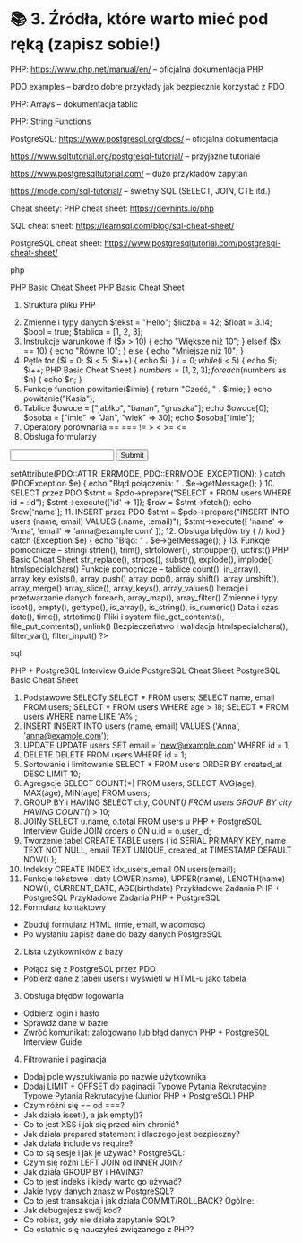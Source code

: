 # 📚 3. Źródła, które warto mieć pod ręką (zapisz sobie!)
PHP:
https://www.php.net/manual/en/ – oficjalna dokumentacja PHP

PDO examples – bardzo dobre przykłady jak bezpiecznie korzystać z PDO

PHP: Arrays – dokumentacja tablic

PHP: String Functions

PostgreSQL:
https://www.postgresql.org/docs/ – oficjalna dokumentacja

https://www.sqltutorial.org/postgresql-tutorial/ – przyjazne tutoriale

https://www.postgresqltutorial.com/ – dużo przykładów zapytań

https://mode.com/sql-tutorial/ – świetny SQL (SELECT, JOIN, CTE itd.)

Cheat sheety:
PHP cheat sheet: https://devhints.io/php

SQL cheat sheet: https://learnsql.com/blog/sql-cheat-sheet/

PostgreSQL cheat sheet: https://www.postgresqltutorial.com/postgresql-cheat-sheet/


php 

PHP Basic Cheat Sheet
PHP Basic Cheat Sheet
1. Struktura pliku PHP
<?php

?>
2. Zmienne i typy danych
$tekst = "Hello";
$liczba = 42;
$float = 3.14;
$bool = true;
$tablica = [1, 2, 3];
3. Instrukcje warunkowe
if ($x > 10) {
 echo "Większe niż 10";
} elseif ($x == 10) {
 echo "Równe 10";
} else {
 echo "Mniejsze niż 10";
}
4. Pętle
for ($i = 0; $i < 5; $i++) {
 echo $i;
}
$i = 0;
while ($i < 5) {
 echo $i;
 $i++;
PHP Basic Cheat Sheet
}
$numbers = [1, 2, 3];
foreach ($numbers as $n) {
 echo $n;
}
5. Funkcje
function powitanie($imie) {
 return "Cześć, " . $imie;
}
echo powitanie("Kasia");
6. Tablice
$owoce = ["jabłko", "banan", "gruszka"];
echo $owoce[0];
$osoba = ["imie" => "Jan", "wiek" => 30];
echo $osoba["imie"];
7. Operatory porównania
== === != > < >= <=
8. Obsługa formularzy
<form method="POST">
 <input type="text" name="imie">
 <input type="submit">
</form>
<?php
if ($_SERVER["REQUEST_METHOD"] == "POST") {
 $imie = $_POST["imie"];
 echo "Cześć, " . htmlspecialchars($imie);
}
PHP Basic Cheat Sheet
9. PDO – Połączenie z PostgreSQL
try {
 $pdo = new PDO("pgsql:host=localhost;dbname=testdb", "user", "pass");
 $pdo->setAttribute(PDO::ATTR_ERRMODE, PDO::ERRMODE_EXCEPTION);
} catch (PDOException $e) {
 echo "Błąd połączenia: " . $e->getMessage();
}
10. SELECT przez PDO
$stmt = $pdo->prepare("SELECT * FROM users WHERE id = :id");
$stmt->execute(['id' => 1]);
$row = $stmt->fetch();
echo $row['name'];
11. INSERT przez PDO
$stmt = $pdo->prepare("INSERT INTO users (name, email) VALUES (:name, :email)");
$stmt->execute([
 'name' => 'Anna',
 'email' => 'anna@example.com'
]);
12. Obsługa błędów
try {
 // kod
} catch (Exception $e) {
 echo "Błąd: " . $e->getMessage();
}
13. Funkcje pomocnicze – stringi
strlen(), trim(), strtolower(), strtoupper(), ucfirst()
PHP Basic Cheat Sheet
str_replace(), strpos(), substr(), explode(), implode()
htmlspecialchars()
Funkcje pomocnicze – tablice
count(), in_array(), array_key_exists(), array_push()
array_pop(), array_shift(), array_unshift(), array_merge()
array_slice(), array_keys(), array_values()
Iteracje i przetwarzanie danych
foreach, array_map(), array_filter()
Zmienne i typy
isset(), empty(), gettype(), is_array(), is_string(), is_numeric()
Data i czas
date(), time(), strtotime()
Pliki i system
file_get_contents(), file_put_contents(), unlink()
Bezpieczeństwo i walidacja
htmlspecialchars(), filter_var(), filter_input()
?>


sql 

PHP + PostgreSQL Interview Guide
PostgreSQL Cheat Sheet
PostgreSQL Basic Cheat Sheet
1. Podstawowe SELECTy
SELECT * FROM users;
SELECT name, email FROM users;
SELECT * FROM users WHERE age > 18;
SELECT * FROM users WHERE name LIKE 'A%';
2. INSERT
INSERT INTO users (name, email) VALUES ('Anna', 'anna@example.com');
3. UPDATE
UPDATE users SET email = 'new@example.com' WHERE id = 1;
4. DELETE
DELETE FROM users WHERE id = 1;
5. Sortowanie i limitowanie
SELECT * FROM users ORDER BY created_at DESC LIMIT 10;
6. Agregacje
SELECT COUNT(*) FROM users;
SELECT AVG(age), MAX(age), MIN(age) FROM users;
7. GROUP BY i HAVING
SELECT city, COUNT(*) FROM users GROUP BY city HAVING COUNT(*) > 10;
8. JOINy
SELECT u.name, o.total
FROM users u
PHP + PostgreSQL Interview Guide
JOIN orders o ON u.id = o.user_id;
9. Tworzenie tabel
CREATE TABLE users (
 id SERIAL PRIMARY KEY,
 name TEXT NOT NULL,
 email TEXT UNIQUE,
 created_at TIMESTAMP DEFAULT NOW()
);
10. Indeksy
CREATE INDEX idx_users_email ON users(email);
11. Funkcje tekstowe i daty
LOWER(name), UPPER(name), LENGTH(name)
NOW(), CURRENT_DATE, AGE(birthdate)
Przykładowe Zadania PHP + PostgreSQL
Przykładowe Zadania PHP + PostgreSQL
1. Formularz kontaktowy
- Zbuduj formularz HTML (imie, email, wiadomosc)
- Po wysłaniu zapisz dane do bazy danych PostgreSQL
2. Lista użytkowników z bazy
- Połącz się z PostgreSQL przez PDO
- Pobierz dane z tabeli users i wyświetl w HTML-u jako tabela
3. Obsługa błędów logowania
- Odbierz login i hasło
- Sprawdź dane w bazie
- Zwróć komunikat: zalogowano lub błąd danych
PHP + PostgreSQL Interview Guide
4. Filtrowanie i paginacja
- Dodaj pole wyszukiwania po nazwie użytkownika
- Dodaj LIMIT + OFFSET do paginacji
Typowe Pytania Rekrutacyjne
Typowe Pytania Rekrutacyjne (Junior PHP + PostgreSQL)
PHP:
- Czym różni się == od ===?
- Jak działa isset(), a jak empty()?
- Co to jest XSS i jak się przed nim chronić?
- Jak działa prepared statement i dlaczego jest bezpieczny?
- Jak działa include vs require?
- Co to są sesje i jak je używać?
PostgreSQL:
- Czym się różni LEFT JOIN od INNER JOIN?
- Jak działa GROUP BY i HAVING?
- Co to jest indeks i kiedy warto go używać?
- Jakie typy danych znasz w PostgreSQL?
- Co to jest transakcja i jak działa COMMIT/ROLLBACK?
Ogólne:
- Jak debugujesz swój kod?
- Co robisz, gdy nie działa zapytanie SQL?
- Co ostatnio się nauczyłeś związanego z PHP?
